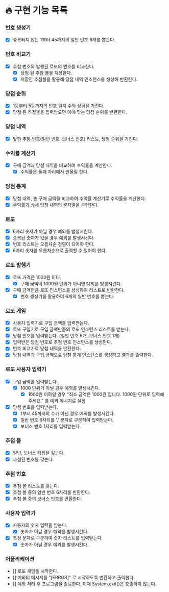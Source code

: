 

 # 🔥 구현 기능 목록

### 번호 생성기
 - [x] 중복되지 않는 1부터 45까지의 일반 번호 6개를 뽑는다.

### 번호 비교기
- [x] 추첨 번호와 발행된 로또의 번호를 비교한다.
  - [x] 당첨 된 추첨 볼을 저장한다.
  - [x] 저장한 추첨볼을 활용해 당첨 내역 인스턴스를 생성해 반환한다.

### 당첨 순위
- [x] 1등부터 5등까지의 번호 일치 수와 상금을 가진다.
- [x] 당첨 된 추첨볼을 입력받으면 이에 맞는 당첨 순위를 반환한다.

### 당첨 내역
- [x] 맞힌 추첨 번호(일반 번호, 보너스 번호) 리스트, 당첨 순위을 가진다.

### 수익률 계산기
- [x] 구매 금액과 당첨 내역을 비교하여 수익률을 계산한다.
    - [x] 수익률은 둘째 자리에서 반올림 한다.

### 당첨 통계
- [x] 당첨 내역, 총 구매 금액을 비교하여 수익률 계산기로 수익률을 계산한다.
- [x] 수익률과 상세 당첨 내역의 문자열을 구현한다.

### 로또
- [x] 6자리 숫자가 아닐 경우 예외를 발생시킨다.
- [x] 중복된 숫자가 있을 경우 예외를 발생시킨다.
- [x] 번호 리스트는 오름차순 정렬이 되어야 한다.
- [x] 6자리 숫자를 오름차순으로 출력할 수 있어야 한다.

### 로또 발행기
- [x] 로또 가격은 1000원 이다.
  - [x] 구매 금액이 1000원 단위가 아니면 예외를 발생시킨다.
- [x] 구매 금액만큼 로또 인스턴스를 생성하여 리스트로 반환한다.
  - [x] 번호 생성기를 활용하여 6개의 일반 번호를 뽑는다.

### 로또 게임
- [x] 사용자 입력기로 구입 금액을 입력받는다.
- [x] 로또 구입기로 구입 금액만큼의 로또 인스턴스 리스트를 받는다.
- [x] 당첨 번호를 입력받는다. (일반 번호 6개, 보너스 번호 1개)
- [x] 입력받은 당첨 번호로 추첨 번호 인스턴스를 생성한다.
- [x] 번호 비교기로 당첨 내역을 반환한다.
- [x] 당첨 내역과 구입 금액으로 당첨 통계 인스턴스를 생성하고 결과를 출력한다.

### 로또 사용자 입력기
- [x] 구입 금액를 입력받는다.
  - [x] 1000 단위가 아닐 경우 예외를 발생시킨다.
    - [x] 1000원 이하일 경우 "최소 금액은 1000원 입니다. 1000원 단위로 입력해주세요." 를 예외 메시지로 설정
- [x] 당첨 번호를 입력받는다.
  - [x] 1부터 45까지의 수가 아닌 경우 예외를 발생시킨다.
  - [x] 일반 번호 6자리를 ',' 문자로 구분하여 입력받는다.
  - [x] 보너스 번호 1자리를 입력받는다.

### 추첨 볼
- [x] 일반, 보너스 타입을 갖는다.
- [x] 추첨된 번호를 갖는다.

### 추첨 번호
- [x] 추첨 볼 리스트를 갖는다.
- [x] 추첨 볼 중의 일반 번호 6자리를 반환한다. 
- [x] 추첨 볼 중의 보너스 번호를 반환한다.

### 사용자 입력기
- [x] 사용자의 숫자 입력을 받는다.
  - [x] 숫자가 아닐 경우 예외를 발생시킨다.
- [x] 특정 문자로 구분하여 숫자 리스트를 입력받는다.
  - [x] 숫자가 아닐 경우 예외를 발생시킨다.

### 어플리케이션
- [] 로또 게임을 시작한다.
- [] 예외의 메시지를 "[ERROR]" 로 시작하도록 변환하고 출력한다.
- [] 예외 처리 후 프로그램을 종료한다. 이때 System.exit()은 호출하지 않는다.